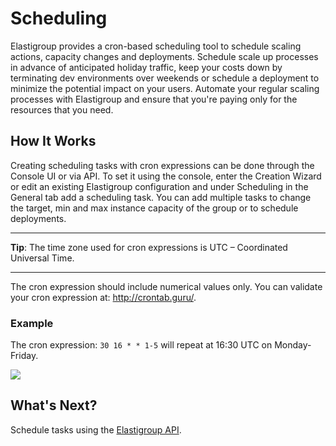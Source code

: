 # Scheduling

Elastigroup provides a cron-based scheduling tool to schedule scaling actions, capacity changes and deployments. Schedule scale up processes in advance of anticipated holiday traffic, keep your costs down by terminating dev environments over weekends or schedule a deployment to minimize the potential impact on your users. Automate your regular scaling processes with Elastigroup and ensure that you're paying only for the resources that you need.

## How It Works

Creating scheduling tasks with cron expressions can be done through the Console UI or via API. To set it using the console, enter the Creation Wizard or edit an existing Elastigroup configuration and under Scheduling in the General tab add a scheduling task. You can add multiple tasks to change the target, min and max instance capacity of the group or to schedule deployments.

---

**Tip**: The time zone used for cron expressions is UTC – Coordinated Universal Time.

---

The cron expression should include numerical values only. You can validate your cron expression at: http://crontab.guru/.

### Example

The cron expression: `30 16 * * 1-5` will repeat at 16:30 UTC on Monday-Friday.

<img src="/elastigroup/_media/corefeatures-scheduling-01.png" />

## What's Next?

Schedule tasks using the [Elastigroup API](https://docs.spot.io/api/#operation/elastigroupAwsCreate).
